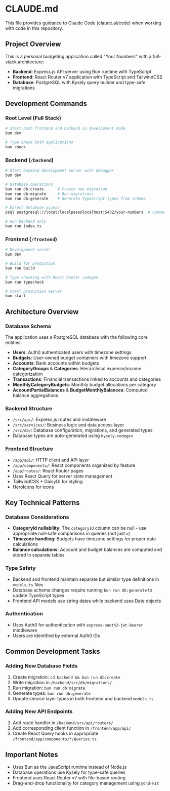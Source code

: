# CLAUDE.md

This file provides guidance to Claude Code (claude.ai/code) when working with code in this repository.

## Project Overview

This is a personal budgeting application called "Your Numbers" with a full-stack architecture:

- **Backend**: Express.js API server using Bun runtime with TypeScript
- **Frontend**: React Router v7 application with TypeScript and TailwindCSS
- **Database**: PostgreSQL with Kysely query builder and type-safe migrations

## Development Commands

### Root Level (Full Stack)

```bash
# Start both frontend and backend in development mode
bun dev

# Type check both applications
bun check
```

### Backend (`/backend`)

```bash
# Start backend development server with debugger
bun dev

# Database operations
bun run db:create      # Create new migration
bun run db:migrate     # Run migrations
bun run db:generate    # Generate TypeScript types from schema

# Direct database access
psql postgresql://local:localpass@localhost:5432/your-numbers  # Connect to local database

# Run backend only
bun run index.ts
```

### Frontend (`/frontend`)

```bash
# Development server
bun dev

# Build for production
bun run build

# Type checking with React Router codegen
bun run typecheck

# Start production server
bun start
```

## Architecture Overview

### Database Schema

The application uses a PostgreSQL database with the following core entities:

- **Users**: Auth0 authenticated users with timezone settings
- **Budgets**: User-owned budget containers with timezone support
- **Accounts**: Bank accounts within budgets
- **CategoryGroups** & **Categories**: Hierarchical expense/income categorization
- **Transactions**: Financial transactions linked to accounts and categories
- **MonthlyCategoryBudgets**: Monthly budget allocations per category
- **AccountPartialBalances** & **BudgetMonthlyBalances**: Computed balance aggregations

### Backend Structure

- `/src/api/`: Express.js routes and middleware
- `/src/services/`: Business logic and data access layer
- `/src/db/`: Database configuration, migrations, and generated types
- Database types are auto-generated using `kysely-codegen`

### Frontend Structure

- `/app/api/`: HTTP client and API layer
- `/app/components/`: React components organized by feature
- `/app/routes/`: React Router pages
- Uses React Query for server state management
- TailwindCSS + DaisyUI for styling
- HeroIcons for icons

## Key Technical Patterns

### Database Considerations

- **CategoryId nullability**: The `categoryId` column can be null - use appropriate null-safe comparisons in queries (not just `=`)
- **Timezone handling**: Budgets have timezone settings for proper date calculations
- **Balance calculations**: Account and budget balances are computed and stored in separate tables

### Type Safety

- Backend and frontend maintain separate but similar type definitions in `models.ts` files
- Database schema changes require running `bun run db:generate` to update TypeScript types
- Frontend API models use string dates while backend uses Date objects

### Authentication

- Uses Auth0 for authentication with `express-oauth2-jwt-bearer` middleware
- Users are identified by external Auth0 IDs

## Common Development Tasks

### Adding New Database Fields

1. Create migration: `cd backend && bun run db:create`
2. Write migration in `/backend/src/db/migrations/`
3. Run migration: `bun run db:migrate`
4. Generate types: `bun run db:generate`
5. Update service layer types in both frontend and backend `models.ts`

### Adding New API Endpoints

1. Add route handler in `/backend/src/api/routers/`
2. Add corresponding client function in `/frontend/app/api/`
3. Create React Query hooks in appropriate `/frontend/app/components/*/Queries.ts`

## Important Notes

- Uses Bun as the JavaScript runtime instead of Node.js
- Database operations use Kysely for type-safe queries
- Frontend uses React Router v7 with file-based routing
- Drag-and-drop functionality for category management using `@dnd-kit`
